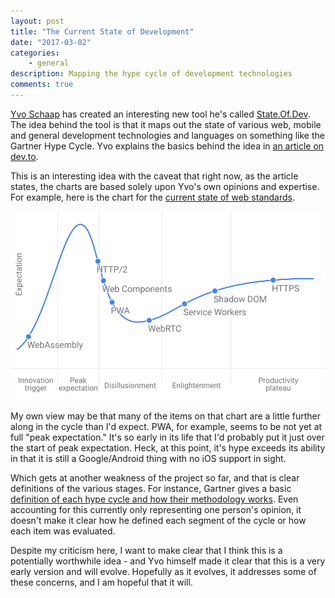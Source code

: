 ```yaml
---
layout: post
title: "The Current State of Development"
date: "2017-03-02"
categories:
    - general
description: Mapping the hype cycle of development technologies
comments: true
---
```


[Yvo Schaap](https://twitter.com/yvoschaap) has created an interesting new tool he's called [State.Of.Dev](https://stateofdev.com/). The idea behind the tool is that it maps out the state of various web, mobile and general development technologies and languages on something like the Gartner Hype Cycle. Yvo explains the basics behind the idea in [an article on dev.to](https://dev.to/yvoschaap/stateofdev-visualization-of-the-current-state-of-development).

This is an interesting idea with the caveat that right now, as the article states, the charts are based solely upon Yvo's own opinions and expertise. For example, here is the chart for the [current state of web standards](https://stateofdev.com/c/javascript).

![](/images/posts/web-standards-state-of-dev.svg)

My own view may be that many of the items on that chart are a little further along in the cycle than I'd expect. PWA, for example, seems to be not yet at full "peak expectation." It's so early in its life that I'd probably put it just over the start of peak expectation. Heck, at this point, it's hype exceeds its ability in that it is still a Google/Android thing with no iOS support in sight.

Which gets at another weakness of the project so far, and that is clear definitions of the various stages. For instance, Gartner gives a basic [definition of each hype cycle and how their methodology works](http://www.gartner.com/technology/research/methodologies/hype-cycle.jsp). Even accounting for this currently only representing one person's opinion, it doesn't make it clear how he defined each segment of the cycle or how each item was evaluated.

Despite my criticism here, I want to make clear that I think this is a potentially worthwhile idea - and Yvo himself made it clear that this is a very early version and will evolve. Hopefully as it evolves, it addresses some of these concerns, and I am hopeful that it will.